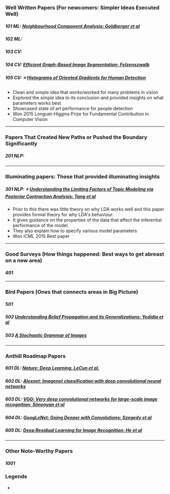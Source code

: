 ### Well Written Papers (For newcomers: Simpler Ideas Executed Well)
##### 101 ML: [Neighbourhood Component Analysis: Goldberger et al](http://www.cs.toronto.edu/~fritz/absps/nca.pdf)
##### 102 ML:
##### 103 CV: 
##### 104 CV: [Efficient Graph-Based Image Segmentation: Felzenszwalb](https://www.cs.cornell.edu/~dph/papers/seg-ijcv.pdf)
##### 105 CV: :star:  [Histograms of Oriented Gradients for Human Detection](https://lear.inrialpes.fr/people/triggs/pubs/Dalal-cvpr05.pdf)
 - Clean and simple idea that works/worked for many problems in vision  
 - Explored the simple idea to its conclusion and provided insights on what parameters works best
 - Showcased state of art performance for people detection
 - Won 2015 Longuet-Higgins Prize for Fundamental Contribution in Computer Vision

-------------------------------

### Papers That Created New Paths or Pushed the Boundary Significantly
##### 201 NLP: 

-------------------------------
### Illuminating papers: Those that provided illuminating insights
##### 301 NLP: :star: [Understanding the Limiting Factors of Topic Modeling via Posterior Contraction Analysis: Tang et al](http://proceedings.mlr.press/v32/tang14.pdf)
- Prior to this there was little theory on why LDA works well and this paper provides formal theory for why LDA's behaviour.
- It gives guidance on the properties of the data that affect the inferential performance of the model.
- They also explain how to specify various model parameters
- Won ICML 2015 Best paper


---------------------------------
### Good Surveys (How things happened: Best ways to get abreast on a new area)
#### 401


---------------------------------
### Bird Papers (Ones that connects areas in Big Picture)
##### 501 
##### 502 [Understanding Belief Propagation and its Generalizations: Yedidia et al](http://www.merl.com/publications/docs/TR2001-22.pdf)
##### 503 [A Stochastic Grammar of Images](https://dash.harvard.edu/bitstream/handle/1/3637153/Mumford_StochaGrammImage.pdf?sequence=2)

---------------------------------
### Anthill Roadmap Papers
##### 601 DL: [Nature: Deep Learning, LeCun et al.](http://www.cs.toronto.edu/~hinton/absps/NatureDeepReview.pdf)
##### 602 DL: [Alexnet: Imagenet classification with deep convolutional neural networks](http://papers.nips.cc/paper/4824-imagenet-classification-with-deep-convolutional-neural-networks.pdf)
##### 603 DL: [VGG: Very deep convolutional networks for large-scale image recognition: Simonyan et al](https://arxiv.org/pdf/1409.1556.pdf)
##### 604 DL: [GoogLeNet: Going Deeper with Convolutions: Szegedy et al](https://www.cv-foundation.org/openaccess/content_cvpr_2015/papers/Szegedy_Going_Deeper_With_2015_CVPR_paper.pdf)
##### 605 DL: [Deep Residual Learning for Image Recognition: He et al](https://arxiv.org/pdf/1512.03385.pdf)
---------------------------------
### Other Note-Worthy Papers
##### 1001

### Legends
- 

